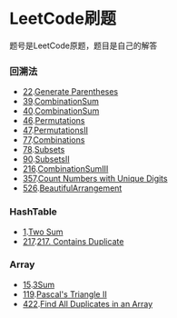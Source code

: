 # LeetCode刷题  
题号是LeetCode原题，题目是自己的解答  
### 回溯法  
- [22](https://leetcode.com/problems/generate-parentheses/description/).[Generate Parentheses](/src/Q22GenerateParentheses.java)
- [39](https://leetcode.com/problems/combination-sum/description/).[CombinationSum](/src/Q39CombinationSum.java)
- [40](https://leetcode.com/problems/combination-sum-ii/description/).[CombinationSum](/src/Q40CombinationSumII.java)
- [46](https://leetcode.com/problems/permutations/description/).[Permutations](/src/Q46Permutations.java)
- [47](https://leetcode.com/problems/permutations-ii/description/).[PermutationsII](/src/Q47PermutationsII.java)
- [77](https://leetcode.com/problems/combinations/description/).[Combinations](/src/Q77Combinations.java)
- [78](https://leetcode.com/problems/subsets/description/).[Subsets](/src/Q47Subset.java)
- [90](https://leetcode.com/problems/subsets-ii/description/).[SubsetsII](/src/Q47SubsetII.java)
- [216](https://leetcode.com/problems/combination-sum-iii/description/).[CombinationSumIII](/src/Q216CombinationSumIII.java)
- [357](https://leetcode.com/problems/count-numbers-with-unique-digits/description/).[Count Numbers with Unique Digits](/src/Q357CountNumberswithUniqueDigits.java)
- [526](https://leetcode.com/problems/beautiful-arrangement/description/).[BeautifulArrangement](/src/Q526BeautifulArrangement.java)

### HashTable
- [1](https://leetcode.com/problems/two-sum/description/).[Two Sum](/src/Q1TwoSum.java)
- [217](https://leetcode.com/problems/contains-duplicate/description/).[217. Contains Duplicate](/src/Q217ContainsDuplicate.java)

### Array
- [15](https://leetcode.com/problems/3sum/description/).[3Sum](/src/Q153Sum.java)
- [119](https://leetcode.com/problems/pascals-triangle-ii/description/).[Pascal's Triangle II](/src/Q119PascalsTriangleII.java)
- [422](https://leetcode.com/problems/find-all-duplicates-in-an-array/description/).[Find All Duplicates in an Array](/src/Q422FindAllDuplicatesinanArray.java)